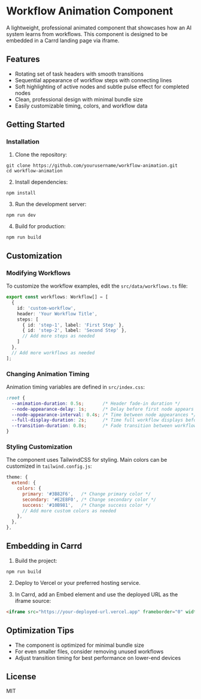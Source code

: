 # Workflow Animation Component

A lightweight, professional animated component that showcases how an AI system learns from workflows. This component is designed to be embedded in a Carrd landing page via iframe.

## Features

- Rotating set of task headers with smooth transitions
- Sequential appearance of workflow steps with connecting lines
- Soft highlighting of active nodes and subtle pulse effect for completed nodes
- Clean, professional design with minimal bundle size
- Easily customizable timing, colors, and workflow data

## Getting Started

### Installation

1. Clone the repository:
```
git clone https://github.com/yourusername/workflow-animation.git
cd workflow-animation
```

2. Install dependencies:
```
npm install
```

3. Run the development server:
```
npm run dev
```

4. Build for production:
```
npm run build
```

## Customization

### Modifying Workflows

To customize the workflow examples, edit the `src/data/workflows.ts` file:

```typescript
export const workflows: Workflow[] = [
  {
    id: 'custom-workflow',
    header: 'Your Workflow Title',
    steps: [
      { id: 'step-1', label: 'First Step' },
      { id: 'step-2', label: 'Second Step' },
      // Add more steps as needed
    ]
  },
  // Add more workflows as needed
];
```

### Changing Animation Timing

Animation timing variables are defined in `src/index.css`:

```css
:root {
  --animation-duration: 0.5s;       /* Header fade-in duration */
  --node-appearance-delay: 1s;      /* Delay before first node appears */
  --node-appearance-interval: 0.4s; /* Time between node appearances */
  --full-display-duration: 2s;      /* Time full workflow displays before switching */
  --transition-duration: 0.8s;      /* Fade transition between workflows */
}
```

### Styling Customization

The component uses TailwindCSS for styling. Main colors can be customized in `tailwind.config.js`:

```js
theme: {
  extend: {
    colors: {
      primary: '#3B82F6',   /* Change primary color */
      secondary: '#E2E8F0', /* Change secondary color */
      success: '#10B981',   /* Change success color */
      // Add more custom colors as needed
    },
  },
},
```

## Embedding in Carrd

1. Build the project:
```
npm run build
```

2. Deploy to Vercel or your preferred hosting service.

3. In Carrd, add an Embed element and use the deployed URL as the iframe source:
```html
<iframe src="https://your-deployed-url.vercel.app" frameborder="0" width="100%" height="500px"></iframe>
```

## Optimization Tips

- The component is optimized for minimal bundle size
- For even smaller files, consider removing unused workflows
- Adjust transition timing for best performance on lower-end devices

## License

MIT 